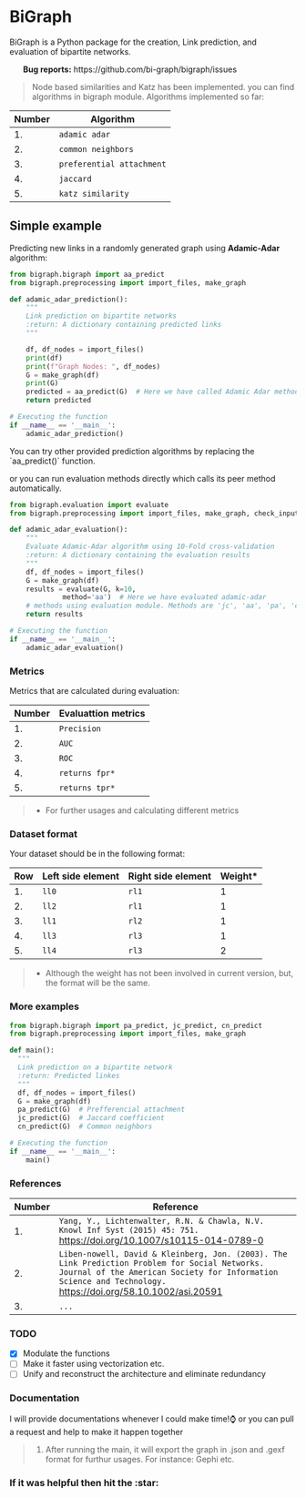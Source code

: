 <h1>BiGraph</h1>
<p>BiGraph is a Python package for the creation, Link prediction, and 
evaluation of bipartite networks.</p>

<ul><b>Bug reports:</b> https://github.com/bi-graph/bigraph/issues</ul>

> Node based similarities and Katz has been implemented. you can find algorithms in bigraph module.
Algorithms implemented so far:
  

  
  | Number  | Algorithm           |
  | ------------- | -------------            |
  |       1.     |  `adamic adar`             |
  |       2.     | `common neighbors `        |
  |       3.     | `preferential attachment`  |
  |       4.     | `jaccard  `                |
  |       5.     | `katz similarity`          |
  

<h2>Simple example</h2>
<p>Predicting new links in a randomly generated graph using 
<b>Adamic-Adar</b> algorithm:</p>

```python
from bigraph.bigraph import aa_predict
from bigraph.preprocessing import import_files, make_graph

def adamic_adar_prediction():
    """
    Link prediction on bipartite networks
    :return: A dictionary containing predicted links
    """

    df, df_nodes = import_files()
    print(df)
    print(f"Graph Nodes: ", df_nodes)
    G = make_graph(df)
    print(G)
    predicted = aa_predict(G)  # Here we have called Adamic Adar method from bigraph module
    return predicted

# Executing the function
if __name__ == '__main__':
    adamic_adar_prediction()
```
<p>You can try other provided prediction algorithms by replacing the `aa_predict()` function.</p>
<p>or you can run evaluation methods directly which calls its peer method automatically.</p>

```python
from bigraph.evaluation import evaluate
from bigraph.preprocessing import import_files, make_graph, check_input_files

def adamic_adar_evaluation():
    """
    Evaluate Adamic-Adar algorithm using 10-Fold cross-validation 
    :return: A dictionary containing the evaluation results
    """
    df, df_nodes = import_files()
    G = make_graph(df)
    results = evaluate(G, k=10,
             method='aa')  # Here we have evaluated adamic-adar
    # methods using evaluation module. Methods are 'jc', 'aa', 'pa', 'cn'
    return results

# Executing the function
if __name__ == '__main__':
    adamic_adar_evaluation()
```
### Metrics
Metrics that are calculated during evaluation:

| Number  | Evaluattion metrics           |
  | ------------- | -------------            |
  |       1.     |  `Precision`             |
  |       2.     | `AUC`        |
  |       3.     | `ROC`  |
  |       4.     | `returns fpr*`                |
  |       5.     | `returns tpr*`          |

> * For further usages and calculating different metrics

### Dataset format
Your dataset should be in the following format:

| Row  | Left side element | Right side element | Weight* |
  | ------------- | ------------- | --- | --- |
  |       1.     | `ll0` | `rl1` | 1 |
  |       2.     | `ll2` | `rl1` | 1 |
  |       3.     | `ll1` | `rl2`| 1 |
  |       4.     | `ll3` | `rl3` | 1|
  |       5.     | `ll4` | `rl3` | 2 |

> * Although the weight has not been involved in current version, but, the format will be the same.
### More examples

```python
from bigraph.bigraph import pa_predict, jc_predict, cn_predict
from bigraph.preprocessing import import_files, make_graph

def main():
  """
  Link prediction on a bipartite network
  :return: Predicted linkes
  """
  df, df_nodes = import_files()
  G = make_graph(df)
  pa_predict(G)  # Prefferencial attachment
  jc_predict(G)  # Jaccard coefficient
  cn_predict(G)  # Common neighbors

# Executing the function
if __name__ == '__main__':
    main()
```
### References

| Number  | Reference           |
  | ------------- | -------------            |
  |       1.     |  `Yang, Y., Lichtenwalter, R.N. & Chawla, N.V. Knowl Inf Syst (2015) 45: 751.` https://doi.org/10.1007/s10115-014-0789-0             |
  |       2.     | `Liben-nowell, David & Kleinberg, Jon. (2003). The Link Prediction Problem for Social Networks. Journal of the American Society for Information Science and Technology.` https://doi.org/58.10.1002/asi.20591 |
  |       3.     | `...`  |
  
### TODO
- [x] Modulate the functions
- [ ] Make it faster using vectorization etc.
- [ ] Unify and reconstruct the architecture and eliminate redundancy

### Documentation
I will provide documentations whenever I could make time!:watch: or you can pull a request and help to make it happen together

> 1. After running the main, it will export the graph in .json and .gexf format for furthur usages. For instance: Gephi etc.

<h3>If it was helpful then hit the <span>:star:</span></h3>
